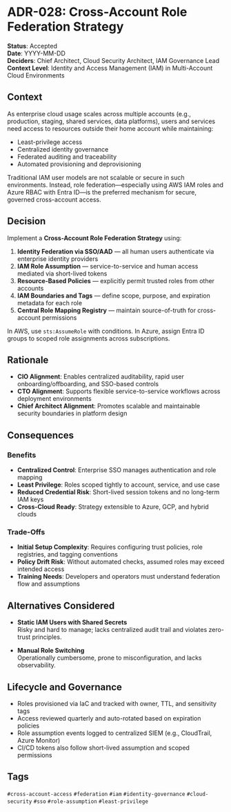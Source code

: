 # ADR-028: Cross-Account Role Federation Strategy

**Status**: Accepted  
**Date**: YYYY-MM-DD  
**Deciders**: Chief Architect, Cloud Security Architect, IAM Governance Lead  
**Context Level**: Identity and Access Management (IAM) in Multi-Account Cloud Environments

## Context

As enterprise cloud usage scales across multiple accounts (e.g., production, staging, shared services, data platforms), users and services need access to resources outside their home account while maintaining:

- Least-privilege access  
- Centralized identity governance  
- Federated auditing and traceability  
- Automated provisioning and deprovisioning

Traditional IAM user models are not scalable or secure in such environments. Instead, role federation—especially using AWS IAM roles and Azure RBAC with Entra ID—is the preferred mechanism for secure, governed cross-account access.

## Decision

Implement a **Cross-Account Role Federation Strategy** using:

1. **Identity Federation via SSO/AAD** — all human users authenticate via enterprise identity providers  
2. **IAM Role Assumption** — service-to-service and human access mediated via short-lived tokens  
3. **Resource-Based Policies** — explicitly permit trusted roles from other accounts  
4. **IAM Boundaries and Tags** — define scope, purpose, and expiration metadata for each role  
5. **Central Role Mapping Registry** — maintain source-of-truth for cross-account permissions

In AWS, use `sts:AssumeRole` with conditions. In Azure, assign Entra ID groups to scoped role assignments across subscriptions.

## Rationale

- **CIO Alignment**: Enables centralized auditability, rapid user onboarding/offboarding, and SSO-based controls  
- **CTO Alignment**: Supports flexible service-to-service workflows across deployment environments  
- **Chief Architect Alignment**: Promotes scalable and maintainable security boundaries in platform design

## Consequences

### Benefits

- **Centralized Control**: Enterprise SSO manages authentication and role mapping  
- **Least Privilege**: Roles scoped tightly to account, service, and use case  
- **Reduced Credential Risk**: Short-lived session tokens and no long-term IAM keys  
- **Cross-Cloud Ready**: Strategy extensible to Azure, GCP, and hybrid clouds

### Trade-Offs

- **Initial Setup Complexity**: Requires configuring trust policies, role registries, and tagging conventions  
- **Policy Drift Risk**: Without automated checks, assumed roles may exceed intended access  
- **Training Needs**: Developers and operators must understand federation flow and assumptions

## Alternatives Considered

- **Static IAM Users with Shared Secrets**  
  Risky and hard to manage; lacks centralized audit trail and violates zero-trust principles.

- **Manual Role Switching**  
  Operationally cumbersome, prone to misconfiguration, and lacks observability.

## Lifecycle and Governance

- Roles provisioned via IaC and tracked with owner, TTL, and sensitivity tags  
- Access reviewed quarterly and auto-rotated based on expiration policies  
- Role assumption events logged to centralized SIEM (e.g., CloudTrail, Azure Monitor)  
- CI/CD tokens also follow short-lived assumption and scoped permissions

## Tags

`#cross-account-access` `#federation` `#iam` `#identity-governance` `#cloud-security` `#sso` `#role-assumption` `#least-privilege`
